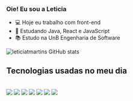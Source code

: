 ### Oie! Eu sou a Leticia 

- 💻 Hoje eu trabalho com front-end
- 🌱 Estudando Java, React e JavaScript
- 📚 Estudo na UnB Engenharia de Software 

![leticiatmartins GitHub stats](https://github-readme-stats.vercel.app/api?username=leticiatmartins&show_icons=true&theme=moltack)

## Tecnologias usadas no meu dia 
<div style="display: inline_block"><br/>
  <img align="center" atl="react5" src="https://img.shields.io/badge/React-20232A?style=for-the-badge&logo=react&logoColor=FFB6C1"/>
  <img align="center" atl="Java" src="https://img.shields.io/badge/Java-FFB6C1?style=for-the-badge&logo=openjdk&logoColor=black"/>
  <img align="center" atl="Javascript" src="https://img.shields.io/badge/JavaScript-323330?style=for-the-badge&logo=javascript&logoColor=FFB6C1"/>
  <img align="center" atl="node" src="https://img.shields.io/badge/Node.js-FFB6C1?style=for-the-badge&logo=node.js&logoColor=black"/>
  <img align="center" atl="css" src="https://img.shields.io/badge/CSS-323330?&style=for-the-badge&logo=css3&logoColor=FFB6C1"/>
  <img align="center" atl="html" src="https://img.shields.io/badge/HTML-FFB6C1?style=for-the-badge&logo=html5&logoColor=black"/>
  <img align="center" atl="figma" src="https://img.shields.io/badge/Figma-FFB6C1?style=for-the-badge&logo=figma&logoColor=black"/>
</div>

